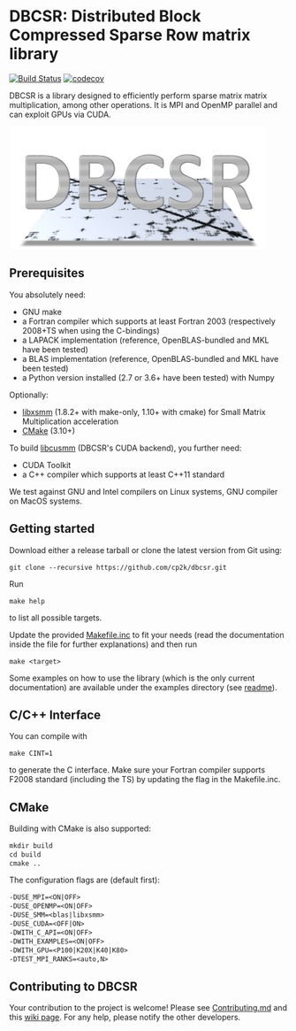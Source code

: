 # DBCSR: Distributed Block Compressed Sparse Row matrix library 

[![Build Status](https://travis-ci.org/cp2k/dbcsr.svg?branch=develop)](https://travis-ci.org/cp2k/dbcsr) [![codecov](https://codecov.io/gh/cp2k/dbcsr/branch/develop/graph/badge.svg)](https://codecov.io/gh/cp2k/dbcsr)

DBCSR is a library designed to efficiently perform sparse matrix matrix multiplication, among other operations.
It is MPI and OpenMP parallel and can exploit GPUs via CUDA.

![DBCSR logo](tools/logo/logo.png)

## Prerequisites

You absolutely need:

* GNU make
* a Fortran compiler which supports at least Fortran 2003 (respectively 2008+TS when using the C-bindings)
* a LAPACK implementation (reference, OpenBLAS-bundled and MKL have been tested)
* a BLAS implementation (reference, OpenBLAS-bundled and MKL have been tested)
* a Python version installed (2.7 or 3.6+ have been tested) with Numpy

Optionally:

* [libxsmm](https://github.com/hfp/libxsmm) (1.8.2+ with make-only, 1.10+ with cmake) for Small Matrix Multiplication acceleration
* [CMake](https://cmake.org/) (3.10+)

To build [libcusmm](src/acc/libsmm_acc/libcusmm) (DBCSR's CUDA backend), you further need:

* CUDA Toolkit
* a C++ compiler which supports at least C++11 standard

We test against GNU and Intel compilers on Linux systems, GNU compiler on MacOS systems.

## Getting started

Download either a release tarball or clone the latest version from Git using:

    git clone --recursive https://github.com/cp2k/dbcsr.git

Run

    make help

to list all possible targets.

Update the provided [Makefile.inc](Makefile.inc) to fit your needs 
(read the documentation inside the file for further explanations) and then run

    make <target>

Some examples on how to use the library (which is the only current documentation) are available under the examples directory (see [readme](examples/README.md)).

## C/C++ Interface

You can compile with

    make CINT=1

to generate the C interface. Make sure your Fortran compiler supports F2008
standard (including the TS) by updating the flag in the Makefile.inc.

## CMake

Building with CMake is also supported:

    mkdir build
    cd build
    cmake ..
    
The configuration flags are (default first):

    -DUSE_MPI=<ON|OFF>
    -DUSE_OPENMP=<ON|OFF>
    -DUSE_SMM=<blas|libxsmm>
    -DUSE_CUDA=<OFF|ON>
    -DWITH_C_API=<ON|OFF>
    -DWITH_EXAMPLES=<ON|OFF>
    -DWITH_GPU=<P100|K20X|K40|K80>
    -DTEST_MPI_RANKS=<auto,N>

## Contributing to DBCSR

Your contribution to the project is welcome! 
Please see [Contributing.md](https://github.com/cp2k/dbcsr/blob/develop/CONTRIBUTING.md) and this [wiki page](https://github.com/cp2k/dbcsr/wiki/Development). For any help, please notify the other developers.
